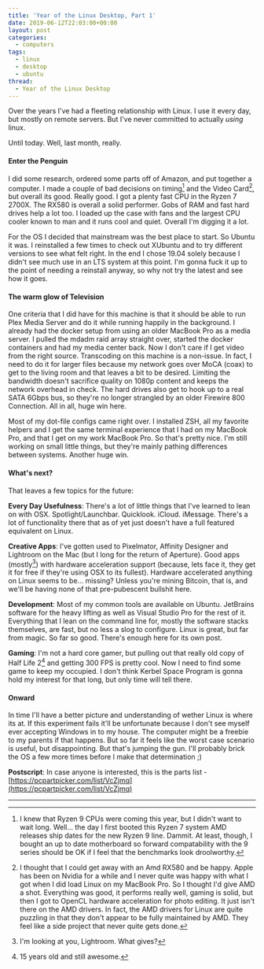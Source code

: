```yaml
---
title: 'Year of the Linux Desktop, Part 1'
date: 2019-06-12T22:03:00+00:00
layout: post
categories:
  - computers
tags:
  - linux
  - desktop
  - ubuntu
thread:
  - Year of the Linux Desktop
---
```


Over the years I've had a fleeting relationship with Linux. I use it every day, but mostly on remote servers. But I've never committed to actually _using_ linux.

Until today. Well, last month, really.

#### Enter the Penguin

I did some research, ordered some parts off of Amazon, and put together a computer. I made a couple of bad decisions on timing[^1] and the Video Card[^2], but overall its good. Really good. I got a plenty fast CPU in the Ryzen 7 2700X. The RX580 is overall a solid performer. Gobs of RAM and fast hard drives help a lot too. I loaded up the case with fans and the largest CPU cooler known to man and it runs cool and quiet. Overall I'm digging it a lot.

For the OS I decided that mainstream was the best place to start. So Ubuntu it was. I reinstalled a few times to check out XUbuntu and to try different versions to see what felt right. In the end I chose 19.04 solely because I didn't see much use in an LTS system at this point. I'm gonna fuck it up to the point of needing a reinstall anyway, so why not try the latest and see how it goes.

#### The warm glow of Television

One criteria that I did have for this machine is that it should be able to run Plex Media Server and do it while running happily in the background. I already had the docker setup from using an older MacBook Pro as a media server. I pulled the mdadm raid array straight over, started the docker containers and had my media center back. Now I don't care if I get video from the right source. Transcoding on this machine is a non-issue. In fact, I need to do it for larger files because my network goes over MoCA (coax) to get to the living room and that leaves a bit to be desired. Limiting the bandwidth doesn't sacrifice quality on 1080p content and keeps the network overhead in check. The hard drives also get to hook up to a real SATA 6Gbps bus, so they're no longer strangled by an older Firewire 800 Connection. All in all, huge win here.

Most of my dot-file configs came right over. I installed ZSH, all my favorite helpers and I get the same terminal experience that I had on my MacBook Pro, and that I get on my work MacBook Pro. So that's pretty nice. I'm still working on small little things, but they're mainly pathing differences between systems. Another huge win.

#### What's next?

That leaves a few topics for the future:

**Every Day Usefulness**: There's a lot of little things that I've learned to lean on with OSX. Spotlight/Launchbar. Quicklook. iCloud. iMessage. There's a lot of functionality there that as of yet just doesn't have a full featured equivalent on Linux.

**Creative Apps**: I've gotten used to Pixelmator, Affinity Designer and Lightroom on the Mac (but I long for the return of Aperture). Good apps (mostly[^3]) with hardware acceleration support (because, lets face it, they get it for free if they're using OSX to its fullest). Hardware accelerated anything on Linux seems to be... missing? Unless you're mining Bitcoin, that is, and we'll be having none of that pre-pubescent bullshit here.

**Development**: Most of my common tools are available on Ubuntu. JetBrains software for the heavy lifting as well as Visual Studio Pro for the rest of it. Everything that I lean on the command line for, mostly the software stacks themselves, are fast, but no less a slog to configure. Linux is great, but far from magic. So far so good. There's enough here for its own post.

**Gaming**: I'm not a hard core gamer, but pulling out that really old copy of Half Life 2[^4] and getting 300 FPS is pretty cool. Now I need to find some game to keep my occupied. I don't think Kerbel Space Program is gonna hold my interest for that long, but only time will tell there.

#### Onward

In time I'll have a better picture and understanding of wether Linux is where its at. If this experiment fails it'll be unfortunate because I don't see myself ever accepting Windows in to my house. The computer might be a freebie to my parents if that happens. But so far it feels like the worst case scenario is useful, but disappointing. But that's jumping the gun. I'll probably brick the OS a few more times before I make that determination ;)

**Postscript**: In case anyone is interested, this is the parts list - [https://pcpartpicker.com/list/VcZjmq](https://pcpartpicker.com/list/VcZjmq)

---

[^1]: I knew that Ryzen 9 CPUs were coming this year, but I didn't want to wait long. Well... the day I first booted this Ryzen 7 system AMD releases ship dates for the new Ryzen 9 line. Dammit. At least, though, I bought an up to date motherboard so forward compatability with the 9 series should be OK if I feel that the benchmarks look droolworthy.

[^2]: I thought that I could get away with an Amd RX580 and be happy. Apple has been on Nvidia for a while and I never quite was happy with what I got when I did load Linux on my MacBook Pro. So I thought I'd give AMD a shot. Everything was good, it performs really well, gaming is solid, but then I got to OpenCL hardware acceleration for photo editing. It just isn't there on the AMD drivers. In fact, the AMD drivers for Linux are quite puzzling in that they don't appear to be fully maintained by AMD. They feel like a side project that never quite gets done.

[^3]: I'm looking at you, Lightroom. What gives?

[^4]: 15 years old and still awesome.